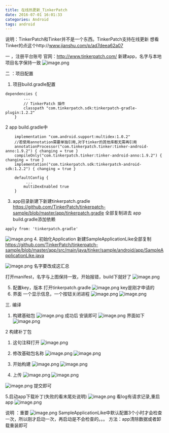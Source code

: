 ```yaml
---
title: 在线热更新_TinkerPatch
date: 2016-07-01 16:01:33
categories: Android
tags: android
---
```



说明：TinkerPatch和Tinker并不是一个东西。TinkerPatch支持在线更新
想看Tinker的点这个http://www.jianshu.com/p/ad7deea62a07

一 ，注册平台账号
官网：http://www.tinkerpatch.com/ 
新建app，名字与本地项目名字保持一致
![image.png](http://upload-images.jianshu.io/upload_images/2803682-cf373bbd5ba1b5da.png?imageMogr2/auto-orient/strip%7CimageView2/2/w/1240)

二 ：项目配置
1.  项目build.gradle配置
```
dependencies {
        ...
        // TinkerPatch 插件
        classpath "com.tinkerpatch.sdk:tinkerpatch-gradle-plugin:1.2.2"
    }
```
2 app build.gradle中
```
    implementation "com.android.support:multidex:1.0.2"
    //若使用annotation需要单独引用,对于tinker的其他库都无需再引用
    annotationProcessor("com.tinkerpatch.tinker:tinker-android-anno:1.9.2") { changing = true }
    compileOnly("com.tinkerpatch.tinker:tinker-android-anno:1.9.2") { changing = true }
    implementation("com.tinkerpatch.sdk:tinkerpatch-android-sdk:1.2.2") { changing = true }
```
```
    defaultConfig {
         ...
        multiDexEnabled true
    }
```

3. app目录新建下新建tinkerpatch.gradle
https://github.com/TinkerPatch/tinkerpatch-sample/blob/master/app/tinkerpatch.gradle
全部复制进去
app build.gradle添加依赖
```
apply from: 'tinkerpatch.gradle'
```
![image.png](http://upload-images.jianshu.io/upload_images/2803682-27720cb6e20eca64.png?imageMogr2/auto-orient/strip%7CimageView2/2/w/1240)
4. 初始化Application
新建SampleApplicationLike全部复制
https://github.com/TinkerPatch/tinkerpatch-sample/blob/master/app/src/main/java/tinker/sample/android/app/SampleApplicationLike.java

![image.png](http://upload-images.jianshu.io/upload_images/2803682-a027ae132d72b3a4.png?imageMogr2/auto-orient/strip%7CimageView2/2/w/1240)
名字要改成这汇总

打开manifest，名字与上图保持一致，开始报错，build下就好了
![image.png](http://upload-images.jianshu.io/upload_images/2803682-816097a2c6d27f0d.png?imageMogr2/auto-orient/strip%7CimageView2/2/w/1240)

5. 配置key，版本
打开tinkerpatch.gradle
![image.png](http://upload-images.jianshu.io/upload_images/2803682-1ac75ad810633b70.png?imageMogr2/auto-orient/strip%7CimageView2/2/w/1240)
key是刚才申请的
6. 界面
一个显示信息，一个按钮关闭进程
![image.png](http://upload-images.jianshu.io/upload_images/2803682-631431d5fc42ae92.png?imageMogr2/auto-orient/strip%7CimageView2/2/w/1240)
![image.png](http://upload-images.jianshu.io/upload_images/2803682-20f9b5244072e5fa.png?imageMogr2/auto-orient/strip%7CimageView2/2/w/1240)

三. 编译
1. 构建基础包
![image.png](http://upload-images.jianshu.io/upload_images/2803682-c0b71c37be9a3ef7.png?imageMogr2/auto-orient/strip%7CimageView2/2/w/1240)
成功后 安装即可
![image.png](http://upload-images.jianshu.io/upload_images/2803682-de8c1a07d48adba5.png?imageMogr2/auto-orient/strip%7CimageView2/2/w/1240)
界面如下
![image.png](http://upload-images.jianshu.io/upload_images/2803682-9e21956a6cdb3f64.png?imageMogr2/auto-orient/strip%7CimageView2/2/w/1240)

2 构建补丁包
1. 这句注释打开
![image.png](http://upload-images.jianshu.io/upload_images/2803682-9f2b1ab454dcc741.png?imageMogr2/auto-orient/strip%7CimageView2/2/w/1240)

2. 修改基础包名称
![image.png](http://upload-images.jianshu.io/upload_images/2803682-d2718b3a837d3f7c.png?imageMogr2/auto-orient/strip%7CimageView2/2/w/1240)
![image.png](http://upload-images.jianshu.io/upload_images/2803682-30b4af5a1a1aa508.png?imageMogr2/auto-orient/strip%7CimageView2/2/w/1240)

3. 开始构建
![image.png](http://upload-images.jianshu.io/upload_images/2803682-f02b8047d79dfffa.png?imageMogr2/auto-orient/strip%7CimageView2/2/w/1240)
![image.png](http://upload-images.jianshu.io/upload_images/2803682-f116d60b00c6d42d.png?imageMogr2/auto-orient/strip%7CimageView2/2/w/1240)

4. 上传
![image.png](http://upload-images.jianshu.io/upload_images/2803682-d186b64e0e08b237.png?imageMogr2/auto-orient/strip%7CimageView2/2/w/1240)
![image.png](http://upload-images.jianshu.io/upload_images/2803682-1b6db60cf7b09a28.png?imageMogr2/auto-orient/strip%7CimageView2/2/w/1240)

![image.png](http://upload-images.jianshu.io/upload_images/2803682-8d966dad202102e1.png?imageMogr2/auto-orient/strip%7CimageView2/2/w/1240)
提交即可

5.启动app下载补丁(失败的看末尾处说明)
![image.png](http://upload-images.jianshu.io/upload_images/2803682-05c3fa8a4e4d12ca.png?imageMogr2/auto-orient/strip%7CimageView2/2/w/1240)
看log有请求记录,重启app
![image.png](http://upload-images.jianshu.io/upload_images/2803682-f00178a7833438fd.png?imageMogr2/auto-orient/strip%7CimageView2/2/w/1240)

说明 ：重要
![image.png](http://upload-images.jianshu.io/upload_images/2803682-99ac2f9edb9e2e73.png?imageMogr2/auto-orient/strip%7CimageView2/2/w/1240)
SampleApplicationLike中默认配置3个小时才会检查一次，所以刚才启动一次，再启动是不会检查的。。。
方法：app清除数据或者卸载重装即可











